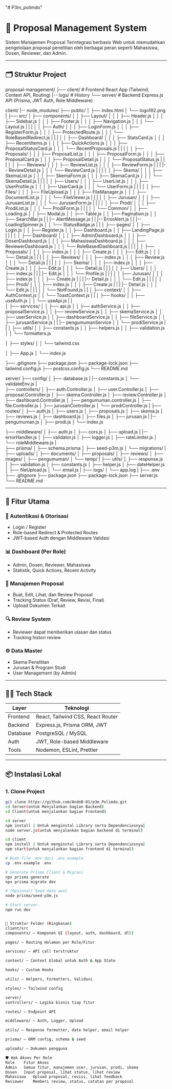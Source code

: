 "# P3m_polimdo" 
# 📄 Proposal Management System

Sistem Manajemen Proposal Terintegrasi berbasis Web untuk memudahkan pengelolaan proposal penelitian oleh berbagai peran seperti Mahasiswa, Dosen, Reviewer, dan Admin.

---

## 🗂️ Struktur Project
proposal-management/
├── client/ # Frontend React App (Tailwind, Context API, Routing)
|-- logs/ # History 
└── server/ # Backend Express.js API (Prisma, JWT Auth, Role Middleware)

client/
|-- node_modules/
├── public/
│   ├── index.html
│   └── logo192.png
|
├── src/
│   ├── components/
│   │   ├── Layout/
│   │   │   ├── Header.js
│   │   │   ├── Sidebar.js
│   │   │   ├── Footer.js
│   │   │   ├── Navigation.js
│   │   │   └── Layout.js
|   |   |
│   │   ├── Auth/
│   │   │   ├── LoginForm.js
│   │   │   ├── RegisterForm.js
│   │   │   ├── ProtectedRoute.js
│   │   │   └── RoleBasedRedirect.js
|   |   |
│   │   ├── Dashboard/
│   │   │   ├── StatsCard.js
│   │   │   ├── RecentItems.js
│   │   │   ├── QuickActions.js
│   │   │   ├── ProposalStatusCard.js
│   │   │   └── RecentProposals.js
|   |   |
│   │   ├── Proposals/
│   │   │   ├── ProposalList.js
│   │   │   ├── ProposalForm.js
│   │   │   ├── ProposalCard.js
│   │   │   ├── ProposalDetail.js
│   │   │   └── ProposalStatus.js
|   |   |
│   │   ├── Reviews/
│   │   │   ├── ReviewList.js
│   │   │   ├── ReviewForm.js
|   |   |   |-- ReviewDetail.js
│   │   │   └── ReviewCard.js
|   |   |
│   │   ├── Skema/
│   │   │   ├── SkemaList.js
│   │   │   ├── SkemaForm.js
│   │   │   ├── SkemaCard.js
│   │   │   └── SkemaDetail.js
|   |   |
│   │   ├── Users/
│   │   │   ├── UserList.js
│   │   │   ├── UserProfile.js
│   │   │   ├── UserCard.js
│   │   │   └── UserForm.js
|   |   |
│   │   ├── Files/
│   │   │   ├── FileUpload.js
│   │   │   ├── FileManager.js
│   │   │   ├── DocumentList.js
│   │   │   └── FileViewer.js
|   |   |
│   │   ├── Jurusan/
│   │   │   ├── JurusanList.js
│   │   │   └── JurusanForm.js
|   |   |
│   │   ├── Prodi/
│   │   │   ├── ProdiList.js
│   │   │   └── ProdiForm.js
|   |   |
│   │   └── Common/
│   │       ├── Loading.js
│   │       ├── Modal.js
│   │       ├── Table.js
│   │       ├── Pagination.js
│   │       ├── SearchBar.js
|   |       |-- AlertMessage.js
|   |       |-- ErrorAlert.js
|   |       |-- LoadingSpinner.js
│   │       └── StatusBadge.js
|   |
│   ├── pages/
│   │   ├── Login.js
│   │   ├── Register.js
│   │   ├── Dashboard.js
│   │   ├── LandingPage.js
|   |   |
│   │   ├── Dashboard/
│   │   │   ├── AdminDashboard.js
│   │   │   ├── DosenDashboard.js
│   │   │   ├── MahasiswaDashboard.js
│   │   │   ├── ReviewerDashboard.js
│   │   │   └── RoleBasedDashboard.js
|   |   |
│   │   ├── Proposals/
│   │   │   ├── index.js
│   │   │   ├── Create.js
│   │   │   ├── Edit.js
│   │   │   └── Detail.js
|   |   |
│   │   ├── Reviews/
│   │   │   ├── index.js
│   │   │   ├── Review.js
│   │   │   └── Detail.js
|   |   |
│   │   ├── Skema/
│   │   │   ├── index.js
│   │   │   ├── Create.js
│   │   │   ├── Edit.js
│   │   │   └── Detail.js
|   |   |
│   │   ├── Users/
│   │   │   ├── index.js
|   |   |   |-- Edit.js
│   │   │   └── Profile.js
|   |   |
│   │   ├── Jurusan/
│   │   │   ├── index.js
│   │   │   ├── Create.js
|   |   |   |-- Detail.js
│   │   │   └── Edit.js
|   |   |
│   │   ├── Prodi/
│   │   │   ├── index.js
│   │   │   ├── Create.js
|   |   |   |-- Detail.js
│   │   │   └── Edit.js
|   |   |
│   │   └── NotFound.js
|   | 
│   ├── context/
│   │   ├── AuthContext.js
│   │   └── ToastContext.js
|   |
│   ├── hooks/
│   │   ├── useAuth.js
│   │   └── useApi.js
|   |  
│   ├── services/
│   │   ├── api.js
│   │   ├── authService.js
│   │   ├── proposalService.js
│   │   ├── reviewService.js
│   │   ├── skemaService.js
│   │   ├── userService.js
│   │   ├── dashboardService.js
│   │   ├── fileService.js 
│   │   ├── jurusanService.js
|   |   |-- pengumumanService
│   │   └── prodiService.js
|   |
│   ├── utils/
│   │   ├── constants.js
│   │   ├── helpers.js
│   │   ├── validation.js
│   │   └── formatters.js

│   ├── styles/
│   │   └── tailwind.css

│   ├── App.js
│   └── index.js

├── .gitignore
├── package.json
├── package-lock.json
├── tailwind.config.js
├── postcss.config.js
└── README.md


server/
├── config/
│   ├── database.js
|   |-- constants.js
│   └── validateEnv.js
|  
├── controllers/
│   ├── auth.Controller.js
│   ├── user.Controller.js
│   ├── proposal.Controller.js
│   ├── skema.Controller.js
│   ├── review.Controller.js
│   ├── dashboard.Controller.js
│   ├── pengumuman.controller.js 
│   ├── file.Controller.js 
│   ├── jurusanController.js
│   └── prodiController.js
|
├── routes/
│   ├── auth.js
│   ├── users.js
│   ├── proposals.js
│   ├── skema.js
│   ├── reviews.js
│   ├── dashboard.js
│   ├── files.js
│   ├── jurusan.js
|   |-- pengumuman.js
│   ├── prodi.js
│   └── index.js

├── middleware/
│   ├── auth.js
│   ├── cors.js 
│   ├── upload.js 
|   |-- errorHandler.js 
│   ├── validator.js
│   ├── logger.js
│   ├── rateLimiter.js 
│   └── roleMiddleware.js
|  
├── prisma/
│   ├── schema.prisma
│   ├── seed-p3m.js
│   └── migrations/
|   
├── uploads/ 
│   ├── documents/
│   ├── proposals/
│   ├── reviews/
│   ├── images/
│   ├── pengumuman/
│   └── temp/
|
├── utils/
│   ├── response.js
│   ├── validation.js
│   ├── constants.js
│   ├── helper.js
│   ├── dateHelper.js
│   ├── fileUpload.js 
│   └── email.js 
|
├── logs/
│   └── app.log
|
├── .env
├── .gitignore
├── package.json
├── package-lock.json
├── server.js
└── README.md

---

## 🚀 Fitur Utama

### 👤 Autentikasi & Otorisasi
- Login / Register
- Role-based Redirect & Protected Routes
- JWT-based Auth dengan Middleware Validasi

### 📊 Dashboard (Per Role)
- Admin, Dosen, Reviewer, Mahasiswa
- Statistik, Quick Actions, Recent Activity

### 📁 Manajemen Proposal
- Buat, Edit, Lihat, dan Review Proposal
- Tracking Status (Draf, Review, Revisi, Final)
- Upload Dokumen Terkait

### 🔍 Review System
- Reviewer dapat memberikan ulasan dan status
- Tracking histori review

### ⚙️ Data Master
- Skema Penelitian
- Jurusan & Program Studi
- User Management (by Admin)


---

## 🧑‍💻 Tech Stack

| Layer     | Teknologi                      |
|-----------|--------------------------------|
| Frontend  | React, Tailwind CSS, React Router |
| Backend   | Express.js, Prisma ORM, JWT    |
| Database  | PostgreSQL / MySQL             |
| Auth      | JWT, Role-based Middleware     |
| Tools     | Nodemon, ESLint, Prettier      |

---

## 📦 Instalasi Lokal

### 1. Clone Project

```bash
git clone https://github.com/AndoB-01/p3m_Polimdo.git
cd Server(untuk Menjalankan bagian Backend)
cd Client(untuk menjalankan bagian Frontend)

cd server
npm install | Untuk menginstal Library serta Dependenciesnya|
node server.js(untuk menjalankan bagian backend di terminal)

cd client
npm install | Untuk menginstal Library serta Dependenciesnya|
npm start(untuk menjalankan bagian frontend di terminal)

# Buat file .env dari .env.example
cp .env.example .env

# Generate Prisma Client & Migrasi
npx prisma generate
npx prisma migrate dev

# (Opsional) Seed data awal
node prisma/seed-p3m.js

# Start server
npm run dev


📁 Struktur Folder (Ringkasan)
client/src
components/ – Komponen UI (layout, auth, dashboard, dll)

pages/ – Routing Halaman per Role/Fitur

services/ – API call terstruktur

context/ – Context Global untuk Auth & App State

hooks/ – Custom Hooks

utils/ – Helpers, Formatters, Validasi

styles/ – Tailwind config

server/
controllers/ – Logika bisnis tiap fitur

routes/ – Endpoint API

middleware/ – Auth, Logger, Upload

utils/ – Response formatter, date helper, email helper

prisma/ – ORM config, schema & seed

uploads/ – Dokumen pengguna

🛡️ Hak Akses Per Role
Role	Fitur Akses
Admin	Semua fitur, manajemen user, jurusan, prodi, skema
Dosen	Input proposal, lihat status, lihat review
Mahasiswa	Upload proposal, revisi, lihat feedback
Reviewer	Memberi review, status, catatan per proposal


